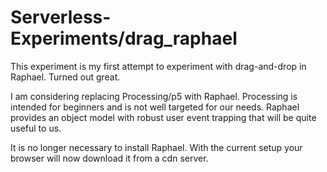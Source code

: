 # Serverless-Experiments/drag_raphael

This experiment is my first attempt to experiment with drag-and-drop in Raphael.  Turned out great.

I am considering replacing Processing/p5 with Raphael.  Processing is intended for beginners and is not well 
targeted for our needs.  Raphael provides an object model with robust user event trapping that will be 
quite useful to us.

It is no longer necessary to install Raphael.  With the current setup your browser will now download it 
from a cdn server.